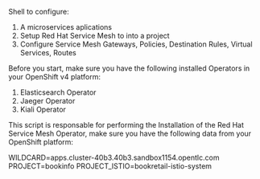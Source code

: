 Shell to configure:
1. A microservices aplications
2. Setup Red Hat Service Mesh to into a project
3. Configure Service Mesh Gateways, Policies, Destination Rules, Virtual Services, Routes

Before you start, make sure you have the following installed Operators in your OpenShift v4 platform:

1. Elasticsearch Operator
2. Jaeger Operator
3. Kiali Operator


This script is responsable for performing the Installation of the Red Hat Service Mesh Operator, make sure you have the following data from your OpenShift platform:

WILDCARD=apps.cluster-40b3.40b3.sandbox1154.opentlc.com
PROJECT=bookinfo
PROJECT_ISTIO=bookretail-istio-system


